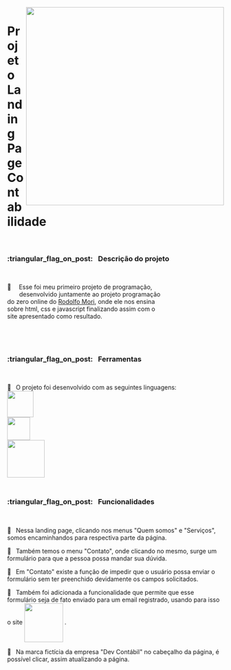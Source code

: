<img align="right" width="460px" src="https://raw.githubusercontent.com/camilaMrt/projeto-programacao-do-zero/68a021f364b625232a1f9e57e3a40440a593aac0/assets/projeto%20programa%C3%A7%C3%A3o%20do%20zero.gif">

# Projeto Landing Page Contabilidade
<br>
<h3>:triangular_flag_on_post: &ensp;Descrição do projeto</h3><br>

:small_blue_diamond: &emsp;Esse foi meu primeiro projeto de programação,<br>&emsp;&emsp;desenvolvido juntamente ao projeto programação <br> do zero online do <a href="https://github.com/rodolfomori">Rodolfo Mori</a>, onde ele nos ensina <br> sobre html, css e javascript finalizando assim com o <br>site apresentado como resultado.
<br><br><br><br>

##

<h3>:triangular_flag_on_post: &ensp;Ferramentas</h3><br>

:small_blue_diamond: &ensp;O projeto foi desenvolvido com as seguintes linguagens: &emsp;&emsp;
<br>
<img width="61" align="center" src="https://img.shields.io/badge/HTML5-E34F26?style=for-the-badge&logo=html5&logoColor=white"><br>
<img width="53" align="center" src="https://img.shields.io/badge/CSS3-1572B6?style=for-the-badge&logo=css3&logoColor=white"><br>
<img width="87" align="center" src="https://img.shields.io/badge/JavaScript-323330?style=for-the-badge&logo=javascript&logoColor=F7DF1E"> 
<br><br>

##

<h3>:triangular_flag_on_post: &ensp;Funcionalidades</h3><br>

:small_blue_diamond: &ensp;Nessa landing page, clicando nos menus "Quem somos" e "Serviços", somos encaminhandos para respectiva parte da página. 

:small_blue_diamond: &ensp;Também temos o menu "Contato", onde clicando no mesmo, surge um formulário para que a pessoa possa mandar sua dúvida. 

:small_blue_diamond: &ensp;Em "Contato" existe a função de impedir que o usuário possa enviar o formulário sem ter preenchido devidamente os campos solicitados. 

:small_blue_diamond: &ensp;Também foi adicionada a funcionalidade que permite que esse formulário seja de fato enviado para um email registrado, usando para isso o site <a href="https://formsubmit.co/?utm_source=formsubmit.co&utm_medium=site%20link&utm_campaign=submission%20page"><img  width="90px" align="center" src="https://formsubmit.co/image/logo.png"></a> .

:small_blue_diamond: &ensp;Na marca fictícia da empresa "Dev Contábil" no cabeçalho da página, é possível clicar, assim atualizando a página.

